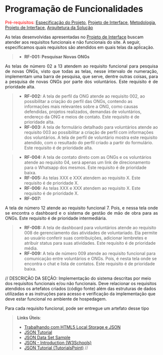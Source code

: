 # Programação de Funcionalidades

<span style="color:red">Pré-requisitos: <a href="2-Especificação do Projeto.md"> Especificação do Projeto</a></span>, <a href="04-Projeto de Interface.md"> Projeto de Interface</a>, <a href="4-Metodologia.md"> Metodologia</a>, <a href="3-Projeto de Interface.md"> Projeto de Interface</a>, <a href="5-Arquitetura da Solução.md"> Arquitetura da Solução</a>

As telas desenvolvidas apresentadas no <a href="04-Projeto de Interface.md"> Projeto de Interface</a> buscam atender aos requisitos funcionais e não funcionais do site. A seguir, especificamos quais requisitos são atendidos em quais telas da aplicação. 

>- **RF-001: Pesquisar Novas ONGs**
>
 <div align="justify"> 
 
 As telas de número 02 a 13 atendem ao requisito funcional para pesquisa de novas ONGs, visto que todas as telas, nesse intervalo de numeração, implementam uma barra de pesquisa, que serve, dentre outras coisas, para a pesquisa de novas ONGs por parte dos voluntários. Este requisito é de prioridade alta.
 
</div>

>- **RF-002:**
A tela de perfil da ONG atende ao requisito 002, ao possibilitar a criação do perfil das ONGs, contendo as informações mais relevantes sobre a ONG, como causas defendidas, projetos realizados, demandas de voluntários, endereço da ONG e meios de contato. Este requisito é de prioridade alta.
>- **RF-003:**
A tela de formulário detalhado para voluntários atende ao requisito 003 ao possibilitar a criação de perfil com informações dos voluntários. A tela de perfil de voluntário mostra este requisito atendido, com o resultado do perfil criado a partir do formulário. Este requisito é de prioridade alta.

>- **RF-004:**
A tela de contato direto com as ONGs e os voluntários atende ao requisito 04, será apenas um link de direcionamento para o Whatsapp dos mesmos. Este requisito é de prioridade baixa.
>- **RF-005:**
As telas XXX e XXX atendem ao requisito X. Este requisito é de prioridade X.
>- **RF-006:**
As telas XXX e XXX atendem ao requisito X. Este requisito é de prioridade X.
>- **RF-007:**

<div align="justify">
 
A tela de número 12 atende ao requisito funcional 7. Pois, e nessa tela onde se encontra o dashboard e o sistema de gestão de mão de obra para as ONGs. Este requisito é de prioridade intermediária.
 
</div>

>- **RF-008:**
A tela de dashboard para voluntários atende ao requisito 008 de gerenciamento das atividades de voluntariado. Ela permite ao usuário conferir suas contribuições, adicionar lembretes e atribuir status para suas atividades. Este requisito é de prioridade média.
>- **RF-009:**
A tela de número 009 atende ao requisito funcional para comunicação entre voluntários e ONGs. Pois, é nesta tela onde se encontra o chat e lista de contatos. 
Este requisito é de prioridade baixa.

// DESCRIÇÃO DA SEÇÃO:
Implementação do sistema descritas por meio dos requisitos funcionais e/ou não funcionais. Deve relacionar os requisitos atendidos os artefatos criados (código fonte) além das estruturas de dados utilizadas e as instruções para acesso e verificação da implementação que deve estar funcional no ambiente de hospedagem.

Para cada requisito funcional, pode ser entregue um artefato desse tipo

> **Links Úteis**:
>
> - [Trabalhando com HTML5 Local Storage e JSON](https://www.devmedia.com.br/trabalhando-com-html5-local-storage-e-json/29045)
> - [JSON Tutorial](https://www.w3resource.com/JSON)
> - [JSON Data Set Sample](https://opensource.adobe.com/Spry/samples/data_region/JSONDataSetSample.html)
> - [JSON - Introduction (W3Schools)](https://www.w3schools.com/js/js_json_intro.asp)
> - [JSON Tutorial (TutorialsPoint)](https://www.tutorialspoint.com/json/index.htm) 
> //
